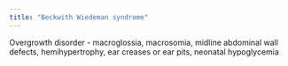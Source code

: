```yaml
---
title: "Beckwith Wiedeman syndrome"
---
```

Overgrowth disorder - macroglossia, macrosomia, midline abdominal wall defects, hemihypertrophy, ear creases or ear pits, neonatal hypoglycemia

